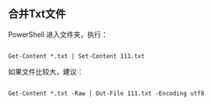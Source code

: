 

## 合并Txt文件

PowerShell  进入文件夹，执行：

```

Get-Content *.txt | Set-Content 111.txt

```


如果文件比较大，建议：


```

Get-Content *.txt -Raw | Out-File 111.txt -Encoding utf8 

```